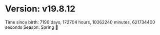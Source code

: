 # Version: v19.8.12
Time since birth: 7196 days, 172704 hours, 10362240 minutes, 621734400 seconds
Season: Spring 🌸

